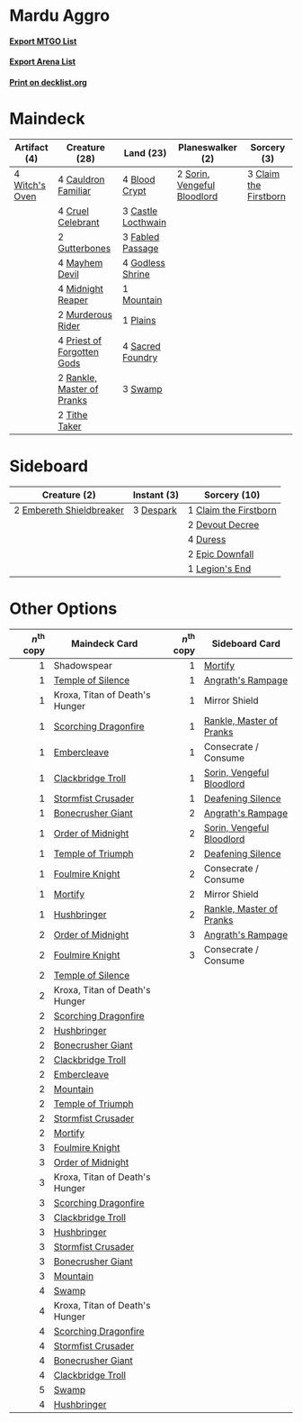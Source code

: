 # Mardu Aggro

#### [Export MTGO List](../collection/Mardu%20Aggro/Mardu%20Aggro.txt)
#### [Export Arena List](../collection/Mardu%20Aggro/Mardu%20Aggro_arena.txt)
#### [Print on decklist.org](http://decklist.org/?deckmain=4%09Blood%20Crypt%0A3%09Castle%20Locthwain%0A4%09Cauldron%20Familiar%0A3%09Claim%20the%20Firstborn%0A4%09Cruel%20Celebrant%0A3%09Fabled%20Passage%0A4%09Godless%20Shrine%0A2%09Gutterbones%0A4%09Mayhem%20Devil%0A4%09Midnight%20Reaper%0A1%09Mountain%0A2%09Murderous%20Rider%0A1%09Plains%0A4%09Priest%20of%20Forgotten%20Gods%0A2%09Rankle,%20Master%20of%20Pranks%0A4%09Sacred%20Foundry%0A2%09Sorin,%20Vengeful%20Bloodlord%0A3%09Swamp%0A2%09Tithe%20Taker%0A4%09Witch's%20Oven&deckside=1%09Claim%20the%20Firstborn%0A3%09Despark%0A2%09Devout%20Decree%0A4%09Duress%0A2%09Embereth%20Shieldbreaker%0A2%09Epic%20Downfall%0A1%09Legion's%20End)
# Maindeck

|                                      Artifact (4)                                       |                                            Creature (28)                                            |                                          Land (23)                                          |                                           Planeswalker (2)                                           |                                          Sorcery (3)                                           |
|-----------------------------------------------------------------------------------------|-----------------------------------------------------------------------------------------------------|---------------------------------------------------------------------------------------------|------------------------------------------------------------------------------------------------------|------------------------------------------------------------------------------------------------|
|4 [Witch's Oven](http://gatherer.wizards.com/Pages/Card/Details.aspx?multiverseid=473199)|4 [Cauldron Familiar](http://gatherer.wizards.com/Pages/Card/Details.aspx?multiverseid=473043)       |4 [Blood Crypt](http://gatherer.wizards.com/Pages/Card/Details.aspx?multiverseid=97102)      |2 [Sorin, Vengeful Bloodlord](http://gatherer.wizards.com/Pages/Card/Details.aspx?multiverseid=461144)|3 [Claim the Firstborn](http://gatherer.wizards.com/Pages/Card/Details.aspx?multiverseid=473080)|
|                                                                                         |4 [Cruel Celebrant](http://gatherer.wizards.com/Pages/Card/Details.aspx?multiverseid=461115)         |3 [Castle Locthwain](http://gatherer.wizards.com/Pages/Card/Details.aspx?multiverseid=473203)|                                                                                                      |                                                                                                |
|                                                                                         |2 [Gutterbones](http://gatherer.wizards.com/Pages/Card/Details.aspx?multiverseid=457220)             |3 [Fabled Passage](http://gatherer.wizards.com/Pages/Card/Details.aspx?multiverseid=473206)  |                                                                                                      |                                                                                                |
|                                                                                         |4 [Mayhem Devil](http://gatherer.wizards.com/Pages/Card/Details.aspx?multiverseid=461131)            |4 [Godless Shrine](http://gatherer.wizards.com/Pages/Card/Details.aspx?multiverseid=405099)  |                                                                                                      |                                                                                                |
|                                                                                         |4 [Midnight Reaper](http://gatherer.wizards.com/Pages/Card/Details.aspx?multiverseid=452827)         |1 [Mountain](http://gatherer.wizards.com/Pages/Card/Details.aspx?multiverseid=439859)        |                                                                                                      |                                                                                                |
|                                                                                         |2 [Murderous Rider](http://gatherer.wizards.com/Pages/Card/Details.aspx?multiverseid=473059)         |1 [Plains](http://gatherer.wizards.com/Pages/Card/Details.aspx?multiverseid=439856)          |                                                                                                      |                                                                                                |
|                                                                                         |4 [Priest of Forgotten Gods](http://gatherer.wizards.com/Pages/Card/Details.aspx?multiverseid=457227)|4 [Sacred Foundry](http://gatherer.wizards.com/Pages/Card/Details.aspx?multiverseid=405106)  |                                                                                                      |                                                                                                |
|                                                                                         |2 [Rankle, Master of Pranks](http://gatherer.wizards.com/Pages/Card/Details.aspx?multiverseid=473063)|3 [Swamp](http://gatherer.wizards.com/Pages/Card/Details.aspx?multiverseid=439858)           |                                                                                                      |                                                                                                |
|                                                                                         |2 [Tithe Taker](http://gatherer.wizards.com/Pages/Card/Details.aspx?multiverseid=457171)             |                                                                                             |                                                                                                      |                                                                                                |


# Sideboard

|                                           Creature (2)                                            |                                    Instant (3)                                     |                                          Sorcery (10)                                          |
|---------------------------------------------------------------------------------------------------|------------------------------------------------------------------------------------|------------------------------------------------------------------------------------------------|
|2 [Embereth Shieldbreaker](http://gatherer.wizards.com/Pages/Card/Details.aspx?multiverseid=473084)|3 [Despark](http://gatherer.wizards.com/Pages/Card/Details.aspx?multiverseid=461117)|1 [Claim the Firstborn](http://gatherer.wizards.com/Pages/Card/Details.aspx?multiverseid=473080)|
|                                                                                                   |                                                                                    |2 [Devout Decree](http://gatherer.wizards.com/Pages/Card/Details.aspx?multiverseid=466767)      |
|                                                                                                   |                                                                                    |4 [Duress](http://gatherer.wizards.com/Pages/Card/Details.aspx?multiverseid=14557)              |
|                                                                                                   |                                                                                    |2 [Epic Downfall](http://gatherer.wizards.com/Pages/Card/Details.aspx?multiverseid=473047)      |
|                                                                                                   |                                                                                    |1 [Legion's End](http://gatherer.wizards.com/Pages/Card/Details.aspx?multiverseid=466860)       |


# Other Options

|*n*<sup>th</sup> copy|                                         Maindeck Card                                         |*n*<sup>th</sup> copy|                                           Sideboard Card                                           |
|--------------------:|-----------------------------------------------------------------------------------------------|--------------------:|----------------------------------------------------------------------------------------------------|
|                    1|Shadowspear                                                                                    |                    1|[Mortify](http://gatherer.wizards.com/Pages/Card/Details.aspx?multiverseid=420829)                  |
|                    1|[Temple of Silence](http://gatherer.wizards.com/Pages/Card/Details.aspx?multiverseid=373522)   |                    1|[Angrath's Rampage](http://gatherer.wizards.com/Pages/Card/Details.aspx?multiverseid=461112)        |
|                    1|Kroxa, Titan of Death's Hunger                                                                 |                    1|Mirror Shield                                                                                       |
|                    1|[Scorching Dragonfire](http://gatherer.wizards.com/Pages/Card/Details.aspx?multiverseid=473101)|                    1|[Rankle, Master of Pranks](http://gatherer.wizards.com/Pages/Card/Details.aspx?multiverseid=473063) |
|                    1|[Embercleave](http://gatherer.wizards.com/Pages/Card/Details.aspx?multiverseid=473082)         |                    1|Consecrate / Consume                                                                                |
|                    1|[Clackbridge Troll](http://gatherer.wizards.com/Pages/Card/Details.aspx?multiverseid=473046)   |                    1|[Sorin, Vengeful Bloodlord](http://gatherer.wizards.com/Pages/Card/Details.aspx?multiverseid=461144)|
|                    1|[Stormfist Crusader](http://gatherer.wizards.com/Pages/Card/Details.aspx?multiverseid=473165)  |                    1|[Deafening Silence](http://gatherer.wizards.com/Pages/Card/Details.aspx?multiverseid=472972)        |
|                    1|[Bonecrusher Giant](http://gatherer.wizards.com/Pages/Card/Details.aspx?multiverseid=473077)   |                    2|[Angrath's Rampage](http://gatherer.wizards.com/Pages/Card/Details.aspx?multiverseid=461112)        |
|                    1|[Order of Midnight](http://gatherer.wizards.com/Pages/Card/Details.aspx?multiverseid=473061)   |                    2|[Sorin, Vengeful Bloodlord](http://gatherer.wizards.com/Pages/Card/Details.aspx?multiverseid=461144)|
|                    1|[Temple of Triumph](http://gatherer.wizards.com/Pages/Card/Details.aspx?multiverseid=373560)   |                    2|[Deafening Silence](http://gatherer.wizards.com/Pages/Card/Details.aspx?multiverseid=472972)        |
|                    1|[Foulmire Knight](http://gatherer.wizards.com/Pages/Card/Details.aspx?multiverseid=473052)     |                    2|Consecrate / Consume                                                                                |
|                    1|[Mortify](http://gatherer.wizards.com/Pages/Card/Details.aspx?multiverseid=420829)             |                    2|Mirror Shield                                                                                       |
|                    1|[Hushbringer](http://gatherer.wizards.com/Pages/Card/Details.aspx?multiverseid=472980)         |                    2|[Rankle, Master of Pranks](http://gatherer.wizards.com/Pages/Card/Details.aspx?multiverseid=473063) |
|                    2|[Order of Midnight](http://gatherer.wizards.com/Pages/Card/Details.aspx?multiverseid=473061)   |                    3|[Angrath's Rampage](http://gatherer.wizards.com/Pages/Card/Details.aspx?multiverseid=461112)        |
|                    2|[Foulmire Knight](http://gatherer.wizards.com/Pages/Card/Details.aspx?multiverseid=473052)     |                    3|Consecrate / Consume                                                                                |
|                    2|[Temple of Silence](http://gatherer.wizards.com/Pages/Card/Details.aspx?multiverseid=373522)   |                     |                                                                                                    |
|                    2|Kroxa, Titan of Death's Hunger                                                                 |                     |                                                                                                    |
|                    2|[Scorching Dragonfire](http://gatherer.wizards.com/Pages/Card/Details.aspx?multiverseid=473101)|                     |                                                                                                    |
|                    2|[Hushbringer](http://gatherer.wizards.com/Pages/Card/Details.aspx?multiverseid=472980)         |                     |                                                                                                    |
|                    2|[Bonecrusher Giant](http://gatherer.wizards.com/Pages/Card/Details.aspx?multiverseid=473077)   |                     |                                                                                                    |
|                    2|[Clackbridge Troll](http://gatherer.wizards.com/Pages/Card/Details.aspx?multiverseid=473046)   |                     |                                                                                                    |
|                    2|[Embercleave](http://gatherer.wizards.com/Pages/Card/Details.aspx?multiverseid=473082)         |                     |                                                                                                    |
|                    2|[Mountain](http://gatherer.wizards.com/Pages/Card/Details.aspx?multiverseid=439859)            |                     |                                                                                                    |
|                    2|[Temple of Triumph](http://gatherer.wizards.com/Pages/Card/Details.aspx?multiverseid=373560)   |                     |                                                                                                    |
|                    2|[Stormfist Crusader](http://gatherer.wizards.com/Pages/Card/Details.aspx?multiverseid=473165)  |                     |                                                                                                    |
|                    2|[Mortify](http://gatherer.wizards.com/Pages/Card/Details.aspx?multiverseid=420829)             |                     |                                                                                                    |
|                    3|[Foulmire Knight](http://gatherer.wizards.com/Pages/Card/Details.aspx?multiverseid=473052)     |                     |                                                                                                    |
|                    3|[Order of Midnight](http://gatherer.wizards.com/Pages/Card/Details.aspx?multiverseid=473061)   |                     |                                                                                                    |
|                    3|Kroxa, Titan of Death's Hunger                                                                 |                     |                                                                                                    |
|                    3|[Scorching Dragonfire](http://gatherer.wizards.com/Pages/Card/Details.aspx?multiverseid=473101)|                     |                                                                                                    |
|                    3|[Clackbridge Troll](http://gatherer.wizards.com/Pages/Card/Details.aspx?multiverseid=473046)   |                     |                                                                                                    |
|                    3|[Hushbringer](http://gatherer.wizards.com/Pages/Card/Details.aspx?multiverseid=472980)         |                     |                                                                                                    |
|                    3|[Stormfist Crusader](http://gatherer.wizards.com/Pages/Card/Details.aspx?multiverseid=473165)  |                     |                                                                                                    |
|                    3|[Bonecrusher Giant](http://gatherer.wizards.com/Pages/Card/Details.aspx?multiverseid=473077)   |                     |                                                                                                    |
|                    3|[Mountain](http://gatherer.wizards.com/Pages/Card/Details.aspx?multiverseid=439859)            |                     |                                                                                                    |
|                    4|[Swamp](http://gatherer.wizards.com/Pages/Card/Details.aspx?multiverseid=439858)               |                     |                                                                                                    |
|                    4|Kroxa, Titan of Death's Hunger                                                                 |                     |                                                                                                    |
|                    4|[Scorching Dragonfire](http://gatherer.wizards.com/Pages/Card/Details.aspx?multiverseid=473101)|                     |                                                                                                    |
|                    4|[Stormfist Crusader](http://gatherer.wizards.com/Pages/Card/Details.aspx?multiverseid=473165)  |                     |                                                                                                    |
|                    4|[Bonecrusher Giant](http://gatherer.wizards.com/Pages/Card/Details.aspx?multiverseid=473077)   |                     |                                                                                                    |
|                    4|[Clackbridge Troll](http://gatherer.wizards.com/Pages/Card/Details.aspx?multiverseid=473046)   |                     |                                                                                                    |
|                    5|[Swamp](http://gatherer.wizards.com/Pages/Card/Details.aspx?multiverseid=439858)               |                     |                                                                                                    |
|                    4|[Hushbringer](http://gatherer.wizards.com/Pages/Card/Details.aspx?multiverseid=472980)         |                     |                                                                                                    |

